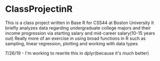# ClassProjectinR
This is a class project written in Base R for CS544 at Boston University
It briefly analyzes data regarding undergraduate college majors and 
their income progression via starting salary and mid-career salary(10-15 years out)
Really more of an exercise in using broad functions in R such as sampling, linear regression, plotting and working with data types

7/26/19 - I'm working to rewrite this in dplyr(because it's much better)

